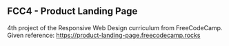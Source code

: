 ## FCC4 - Product Landing Page
4th project of the Responsive Web Design curriculum from FreeCodeCamp.</br>
Given reference: https://product-landing-page.freecodecamp.rocks </br>